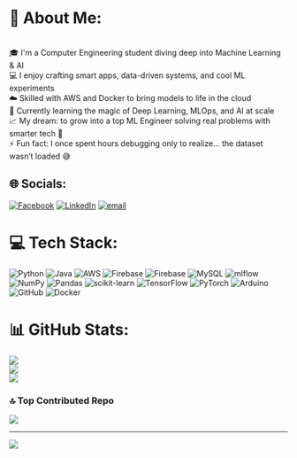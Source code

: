 # 💫 About Me:
<br>🎓 I'm a Computer Engineering student diving deep into Machine Learning & AI  <br>💻 I enjoy crafting smart apps, data-driven systems, and cool ML experiments  <br>☁️ Skilled with AWS and Docker to bring models to life in the cloud  <br>🧠 Currently learning the magic of Deep Learning, MLOps, and AI at scale  <br>📈 My dream: to grow into a top ML Engineer solving real problems with smarter tech 🚀  <br>⚡ Fun fact: I once spent hours debugging only to realize... the dataset wasn’t loaded 😅 <br>


## 🌐 Socials:
[![Facebook](https://img.shields.io/badge/Facebook-%231877F2.svg?logo=Facebook&logoColor=white)](https://facebook.com/kisal.kavinda.184) [![LinkedIn](https://img.shields.io/badge/LinkedIn-%230077B5.svg?logo=linkedin&logoColor=white)](https://linkedin.com/in/kisal-kavinda-03139833b) [![email](https://img.shields.io/badge/Email-D14836?logo=gmail&logoColor=white)](mailto:kisalkavinda1@gmail.com) 

# 💻 Tech Stack:
![Python](https://img.shields.io/badge/python-3670A0?style=for-the-badge&logo=python&logoColor=ffdd54) ![Java](https://img.shields.io/badge/java-%23ED8B00.svg?style=for-the-badge&logo=openjdk&logoColor=white) ![AWS](https://img.shields.io/badge/AWS-%23FF9900.svg?style=for-the-badge&logo=amazon-aws&logoColor=white) ![Firebase](https://img.shields.io/badge/firebase-%23039BE5.svg?style=for-the-badge&logo=firebase) ![Firebase](https://img.shields.io/badge/firebase-a08021?style=for-the-badge&logo=firebase&logoColor=ffcd34) ![MySQL](https://img.shields.io/badge/mysql-4479A1.svg?style=for-the-badge&logo=mysql&logoColor=white) ![mlflow](https://img.shields.io/badge/mlflow-%23d9ead3.svg?style=for-the-badge&logo=numpy&logoColor=blue) ![NumPy](https://img.shields.io/badge/numpy-%23013243.svg?style=for-the-badge&logo=numpy&logoColor=white) ![Pandas](https://img.shields.io/badge/pandas-%23150458.svg?style=for-the-badge&logo=pandas&logoColor=white) ![scikit-learn](https://img.shields.io/badge/scikit--learn-%23F7931E.svg?style=for-the-badge&logo=scikit-learn&logoColor=white) ![TensorFlow](https://img.shields.io/badge/TensorFlow-%23FF6F00.svg?style=for-the-badge&logo=TensorFlow&logoColor=white) ![PyTorch](https://img.shields.io/badge/PyTorch-%23EE4C2C.svg?style=for-the-badge&logo=PyTorch&logoColor=white) ![Arduino](https://img.shields.io/badge/-Arduino-00979D?style=for-the-badge&logo=Arduino&logoColor=white) ![GitHub](https://img.shields.io/badge/github-%23121011.svg?style=for-the-badge&logo=github&logoColor=white) ![Docker](https://img.shields.io/badge/docker-%230db7ed.svg?style=for-the-badge&logo=docker&logoColor=white)
# 📊 GitHub Stats:
![](https://github-readme-stats.vercel.app/api?username=kisalkavinda&theme=dark&hide_border=false&include_all_commits=true&count_private=true)<br/>
![](https://nirzak-streak-stats.vercel.app/?user=kisalkavinda&theme=dark&hide_border=false)<br/>
![](https://github-readme-stats.vercel.app/api/top-langs/?username=kisalkavinda&theme=dark&hide_border=false&include_all_commits=true&count_private=true&layout=compact)

### 🔝 Top Contributed Repo
![](https://github-contributor-stats.vercel.app/api?username=kisalkavinda&limit=5&theme=dark&combine_all_yearly_contributions=true)

---
[![](https://visitcount.itsvg.in/api?id=kisalkavinda&icon=0&color=0)](https://visitcount.itsvg.in)

<!-- Proudly created with GPRM ( https://gprm.itsvg.in ) -->
